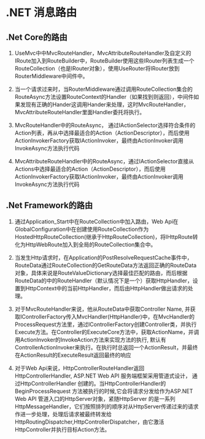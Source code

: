 # .NET 消息路由

## .Net Core的路由
1.  UseMvc中中MvcRouteHandler，MvcAttributeRouteHandler及自定义的IRoute加入到RouteBuilder中，RouteBuilder使用这些IRouter列表生成一个RouteCollection（也是IRouter对象），使用UseRouter将IRouter放到RouterMiddleware中间件中。

2. 当一个请求过来时，当RouterMiddleware通过调用RouteCollection集合的RouteAsync方法设置RouteContext的Handler（如果找到则返回），中间件如果发现有正确的Hander这调用Hander来处理，这时MvcRouteHandler，MvcAttributeRouteHandler里面Handler委托将执行。

3. MvcRouteHandler中的RouteAsync， 通过IActionSelector选择符合条件的Action列表，再从中选择最适合的Action（ActionDescriptor），而后使用ActionInvokerFactory获取IActionInvoker，最终由ActionInvoker调用InvokeAsync方法执行代码

4. MvcAttributeRouteHandler中的RouteAsync，通过IActionSelector直接从Actions中选择最适合的Action（ActionDescriptor），而后使用ActionInvokerFactory获取IActionInvoker，最终由ActionInvoker调用InvokeAsync方法执行代码

## .Net Framework的路由
1. 通过Application_Start中在RouteCollection中加入路由，Web Api在GlobalConfiguration中在创建使用RouteCollection作为HostedHttpRouteCollection(继承于HttpRouteCollection)，将IHttpRoute转化为HttpWebRoute加入到全局的RouteCollection集合中。

2. 当发生Http请求时，在Application的PostResolveRequestCache事件中，RouteData通过RouteCollection的GetRouteData方法返回正确的RouteData对象，具体来说是RouteValueDictionary选择最佳匹配的路由，而后根据RouteData的中的RouteHandler（默认情况下是一个）获取HttpHandler，设置到HttpContext中的当前HttpHandler，而后由HttpHandler做出请求的处理。

3. 对于MvcRouteHandler来说，他从RouteData中获取Controller Name, 并获取IControllerFactory传入MvcHandler(HttpHandler)中，在MvcHandler的ProcessRequest方法里，通过IControllerFactory创建Controller类，并执行Execute方法。在Controller的ExecuteCore方法中，获取ActionName，并调用ActionInvoker的InvokeAction方法来实现方法的执行, 默认有ControllerActionInvoker来执行。在执行时总返回一个ActionResult，并最终在ActionResult的ExecuteResult返回最终的响应


4. 对于Web Api来说，HttpControllerRouteHandler返回HttpControllerHandler, ASP.NET Web API 服务端框架采用管道式设计，
通过HttpControllerHandler 创建的。当HttpControllerHandler的BeginProcessRequest 方法被执行的时候,它会将请求分发给作为ASP.NET Web API 管道入口的HttpServer对象，紧随HttpServer 的是一系列HttpMessageHandler，它们按照排列的顺序对从HttpServer传递过来的请求作进一步处理，处理后请求被最终转发给HttpRoutingDispatcher,HttpControllerDispatcher，由它激活HttpController并执行目标Action方法。
